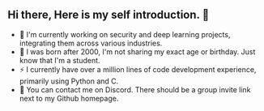 ## Hi there, Here is my self introduction. 👋

- 🔭 I'm currently working on security and deep learning projects, integrating them across various industries.
- 🤔 I was born after 2000, I'm not sharing my exact age or birthday. Just know that I'm a student.
- ⚡ I currently have over a million lines of code development experience, primarily using Python and C.
- 💬 You can contact me on Discord. There should be a group invite link next to my Github homepage.
